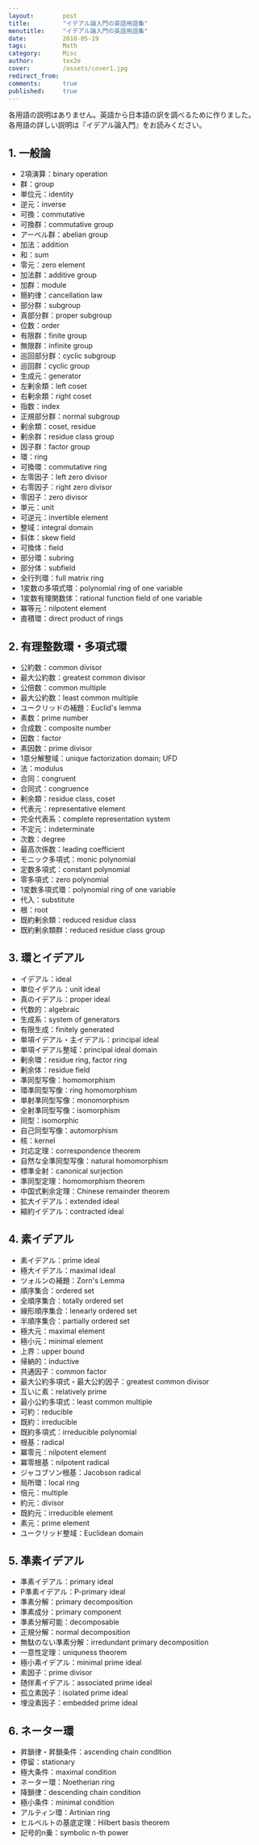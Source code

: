 ```yaml
---
layout:        post
title:         "イデアル論入門の英語用語集"
menutitle:     "イデアル論入門の英語用語集"
date:          2018-05-19
tags:          Math
category:      Misc
author:        tex2e
cover:         /assets/cover1.jpg
redirect_from:
comments:      true
published:     true
---
```


各用語の説明はありません。英語から日本語の訳を調べるために作りました。
各用語の詳しい説明は『イデアル論入門』をお読みください。

## 1. 一般論

- 2項演算：binary operation
- 群：group
- 単位元：identity
- 逆元：inverse
- 可換：commutative
- 可換群：commutative group
- アーベル群：abelian group
- 加法：addition
- 和：sum
- 零元：zero element
- 加法群：additive group
- 加群：module
- 簡約律：cancellation law
- 部分群：subgroup
- 真部分群：proper subgroup
- 位数：order
- 有限群：finite group
- 無限群：infinite group
- 巡回部分群：cyclic subgroup
- 巡回群：cyclic group
- 生成元：generator
- 左剰余類：left coset
- 右剰余類：right coset
- 指数：index
- 正規部分群：normal subgroup
- 剰余類：coset, residue
- 剰余群：residue class group
- 因子群：factor group
- 環：ring
- 可換環：commutative ring
- 左零因子：left zero divisor
- 右零因子：right zero divisor
- 零因子：zero divisor
- 単元：unit
- 可逆元：invertible element
- 整域：integral domain
- 斜体：skew field
- 可換体：field
- 部分環：subring
- 部分体：subfield
- 全行列環：full matrix ring
- 1変数の多項式環：polynomial ring of one variable
- 1変数有理関数体：rational function field of one variable
- 冪等元：nilpotent element
- 直積環：direct product of rings

## 2. 有理整数環・多項式環

- 公約数：common divisor
- 最大公約数：greatest common divisor
- 公倍数：common multiple
- 最大公約数：least common multiple
- ユークリッドの補題：Euclid's lemma
- 素数：prime number
- 合成数：composite number
- 因数：factor
- 素因数：prime divisor
- 1意分解整域：unique factorization domain; UFD
- 法：modulus
- 合同：congruent
- 合同式：congruence
- 剰余類：residue class, coset
- 代表元：representative element
- 完全代表系：complete representation system
- 不定元：indeterminate
- 次数：degree
- 最高次係数：leading coefficient
- モニック多項式：monic polynomial
- 定数多項式：constant polynomial
- 零多項式：zero polynomial
- 1変数多項式環：polynomial ring of one variable
- 代入：substitute
- 根：root
- 既約剰余類：reduced residue class
- 既約剰余類群：reduced residue class group

## 3. 環とイデアル

- イデアル：ideal
- 単位イデアル：unit ideal
- 真のイデアル：proper ideal
- 代数的：algebraic
- 生成系：system of generators
- 有限生成：finitely generated
- 単項イデアル・主イデアル：principal ideal
- 単項イデアル整域：principal ideal domain
- 剰余環：residue ring, factor ring
- 剰余体：residue field
- 凖同型写像：homomorphism
- 環凖同型写像：ring homomorphism
- 単射凖同型写像：monomorphism
- 全射凖同型写像：isomorphism
- 同型：isomorphic
- 自己同型写像：automorphism
- 核：kernel
- 対応定理：correspondence theorem
- 自然な全準同型写像：natural homomorphism
- 標準全射：canonical surjection
- 準同型定理：homomorphism theorem
- 中国式剰余定理：Chinese remainder theorem
- 拡大イデアル：extended ideal
- 縮約イデアル：contracted ideal

## 4. 素イデアル

- 素イデアル：prime ideal
- 極大イデアル：maximal ideal
- ツォルンの補題：Zorn's Lemma
- 順序集合：ordered set
- 全順序集合：totally ordered set
- 線形順序集合：lenearly ordered set
- 半順序集合：partially ordered set
- 極大元：maximal element
- 極小元：minimal element
- 上界：upper bound
- 帰納的：inductive
- 共通因子：common factor
- 最大公約多項式・最大公約因子：greatest common divisor
- 互いに素：relatively prime
- 最小公約多項式：least common multiple
- 可約：reducible
- 既約：irreducible
- 既約多項式：irreducible polynomial
- 根基：radical
- 冪零元：nilpotent element
- 冪零根基：nilpotent radical
- ジャコブソン根基：Jacobson radical
- 局所環：local ring
- 倍元：multiple
- 約元：divisor
- 既約元：irreducible element
- 素元：prime element
- ユークリッド整域：Euclidean domain

## 5. 凖素イデアル

- 凖素イデアル：primary ideal
- P凖素イデアル：P-primary ideal
- 準素分解：primary decomposition
- 準素成分：primary component
- 準素分解可能：decomposable
- 正規分解：normal decomposition
- 無駄のない準素分解：irredundant primary decomposition
- 一意性定理：uniquness theorem
- 極小素イデアル：minimal prime ideal
- 素因子：prime divisor
- 随伴素イデアル：associated prime ideal
- 孤立素因子：isolated prime ideal
- 埋没素因子：embedded prime ideal

## 6. ネーター環

- 昇鎖律・昇鎖条件：ascending chain condition
- 停留：stationary
- 極大条件：maximal condition
- ネーター環：Noetherian ring
- 降鎖律：descending chain condition
- 極小条件：minimal condition
- アルティン環：Artinian ring
- ヒルベルトの基底定理：Hilbert basis theorem
- 記号的n乗：symbolic n-th power
